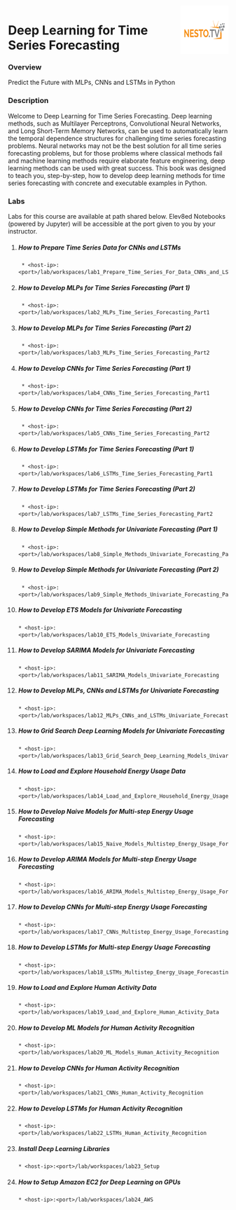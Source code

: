 <img align="right" width="110" height="110" src="./logo.png">

# Deep Learning for Time Series Forecasting

### Overview
Predict the Future with MLPs, CNNs and LSTMs in Python

### Description
Welcome to Deep Learning for Time Series Forecasting. Deep learning methods, such as
Multilayer Perceptrons, Convolutional Neural Networks, and Long Short-Term Memory Networks,
can be used to automatically learn the temporal dependence structures for challenging time
series forecasting problems. Neural networks may not be the best solution for all time series
forecasting problems, but for those problems where classical methods fail and machine learning
methods require elaborate feature engineering, deep learning methods can be used with great
success. This book was designed to teach you, step-by-step, how to develop deep learning
methods for time series forecasting with concrete and executable examples in Python.

### Labs

Labs for this course are available at path shared below. Elev8ed Notebooks (powered by Jupyter) will be accessible at the port given to you by your instructor. 

1. ##### How to Prepare Time Series Data for CNNs and LSTMs
		* <host-ip>:<port>/lab/workspaces/lab1_Prepare_Time_Series_For_Data_CNNs_and_LSTMs
2. ##### How to Develop MLPs for Time Series Forecasting (Part 1)
		* <host-ip>:<port>/lab/workspaces/lab2_MLPs_Time_Series_Forecasting_Part1
3. ##### How to Develop MLPs for Time Series Forecasting (Part 2)
		* <host-ip>:<port>/lab/workspaces/lab3_MLPs_Time_Series_Forecasting_Part2
4. ##### How to Develop CNNs for Time Series Forecasting (Part 1)
		* <host-ip>:<port>/lab/workspaces/lab4_CNNs_Time_Series_Forecasting_Part1
5. ##### How to Develop CNNs for Time Series Forecasting (Part 2)
		* <host-ip>:<port>/lab/workspaces/lab5_CNNs_Time_Series_Forecasting_Part2
6. ##### How to Develop LSTMs for Time Series Forecasting (Part 1)
		* <host-ip>:<port>/lab/workspaces/lab6_LSTMs_Time_Series_Forecasting_Part1
7. ##### How to Develop LSTMs for Time Series Forecasting (Part 2)
		* <host-ip>:<port>/lab/workspaces/lab7_LSTMs_Time_Series_Forecasting_Part2
8. ##### How to Develop Simple Methods for Univariate Forecasting (Part 1)
		* <host-ip>:<port>/lab/workspaces/lab8_Simple_Methods_Univariate_Forecasting_Part1
9. ##### How to Develop Simple Methods for Univariate Forecasting (Part 2)
		* <host-ip>:<port>/lab/workspaces/lab9_Simple_Methods_Univariate_Forecasting_Part2
10. ##### How to Develop ETS Models for Univariate Forecasting
		* <host-ip>:<port>/lab/workspaces/lab10_ETS_Models_Univariate_Forecasting
11. ##### How to Develop SARIMA Models for Univariate Forecasting
		* <host-ip>:<port>/lab/workspaces/lab11_SARIMA_Models_Univariate_Forecasting
12. ##### How to Develop MLPs, CNNs and LSTMs for Univariate Forecasting
		* <host-ip>:<port>/lab/workspaces/lab12_MLPs_CNNs_and_LSTMs_Univariate_Forecasting
13. ##### How to Grid Search Deep Learning Models for Univariate Forecasting
		* <host-ip>:<port>/lab/workspaces/lab13_Grid_Search_Deep_Learning_Models_Univariate_Forecasting
14. ##### How to Load and Explore Household Energy Usage Data
		* <host-ip>:<port>/lab/workspaces/lab14_Load_and_Explore_Household_Energy_Usage_Data
15. ##### How to Develop Naive Models for Multi-step Energy Usage Forecasting
		* <host-ip>:<port>/lab/workspaces/lab15_Naive_Models_Multistep_Energy_Usage_Forecasting
16. ##### How to Develop ARIMA Models for Multi-step Energy Usage Forecasting
		* <host-ip>:<port>/lab/workspaces/lab16_ARIMA_Models_Multistep_Energy_Usage_Forecasting
17. ##### How to Develop CNNs for Multi-step Energy Usage Forecasting
		* <host-ip>:<port>/lab/workspaces/lab17_CNNs_Multistep_Energy_Usage_Forecasting
18. ##### How to Develop LSTMs for Multi-step Energy Usage Forecasting
		* <host-ip>:<port>/lab/workspaces/lab18_LSTMs_Multistep_Energy_Usage_Forecasting
19. ##### How to Load and Explore Human Activity Data
		* <host-ip>:<port>/lab/workspaces/lab19_Load_and_Explore_Human_Activity_Data
20. ##### How to Develop ML Models for Human Activity Recognition
		* <host-ip>:<port>/lab/workspaces/lab20_ML_Models_Human_Activity_Recognition
21. ##### How to Develop CNNs for Human Activity Recognition
		* <host-ip>:<port>/lab/workspaces/lab21_CNNs_Human_Activity_Recognition
22. ##### How to Develop LSTMs for Human Activity Recognition
		* <host-ip>:<port>/lab/workspaces/lab22_LSTMs_Human_Activity_Recognition
23. ##### Install Deep Learning Libraries
		* <host-ip>:<port>/lab/workspaces/lab23_Setup
24. ##### How to Setup Amazon EC2 for Deep Learning on GPUs
		* <host-ip>:<port>/lab/workspaces/lab24_AWS

